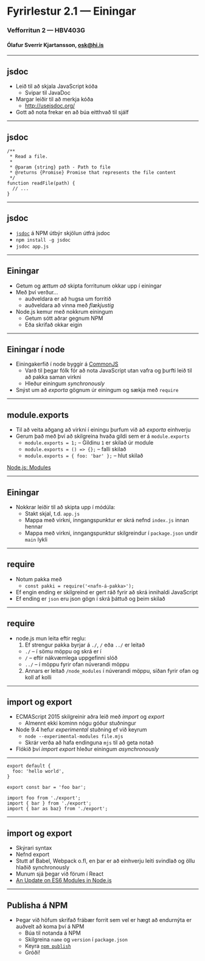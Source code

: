 
# Fyrirlestur 2.1 — Einingar
### Vefforritun 2 — HBV403G
#### Ólafur Sverrir Kjartansson, [osk@hi.is](mailto:osk@hi.is)

---

## jsdoc

* Leið til að skjala JavaScript kóða
  - Svipar til JavaDoc
* Margar leiðir til að merkja kóða
  - http://usejsdoc.org/
* Gott að nota frekar en að búa eitthvað til sjálf

***

## jsdoc

```
/**
 * Read a file.
 *
 * @param {string} path - Path to file
 * @returns {Promise} Promise that represents the file content
 */
function readFile(path) {
  // ...
}
```

***

## jsdoc

* [`jsdoc`](https://github.com/jsdoc3/jsdoc) á NPM útbýr skjölun útfrá jsdoc
* `npm install -g jsdoc`
* `jsdoc app.js`

---

## Einingar

* Getum og _ættum að_ skipta forritunum okkar upp í einingar
* Með því verður...
  - auðveldara er að hugsa um forritið
  - auðveldara að vinna með _flækjustig_
* Node.js kemur með nokkrum einingum
  - Getum sótt aðrar gegnum NPM
  - Eða skrifað okkar eigin

***

## Einingar í node

* Einingakerfið í node byggir á [CommonJS](http://www.commonjs.org/specs/modules/1.0/)
  - Varð til þegar fólk fór að nota JavaScript utan vafra og þurfti leið til að pakka saman virkni
  - Hleður einingum _synchronously_
* Snýst um að _exporta_ gögnum úr einingum og sækja með `require`

***

## module.exports

* Til að veita aðgang að virkni í einingu þurfum við að _exporta_ einhverju
* Gerum það með því að skilgreina hvaða gildi sem er á `module.exports`
  - `module.exports = 1;` – Gildinu `1` er skilað úr module
  - `module.exports = () => {};` – falli skilað
  - `module.exports = { foo: 'bar' };` – hlut skilað

[Node.js: Modules](https://nodejs.org/api/modules.html)

***

## Einingar

* Nokkrar leiðir til að skipta upp í módúla:
  - Stakt skjal, t.d. `app.js`
  - Mappa með virkni, inngangspunktur er skrá nefnd `index.js` innan hennar
  - Mappa með virkni, inngangspunktur skilgreindur í `package.json` undir `main` lykli

***

## require

* Notum pakka með
  - `const pakki = require('<nafn-á-pakka>');`
* Ef engin ending er skilgreind er gert ráð fyrir að skrá innihaldi JavaScript
* Ef ending er `json` eru json gögn í skrá þáttuð og þeim skilað

***

## require

* node.js mun leita eftir reglu:
  1. Ef strengur pakka byrjar á `./`, `/` eða `../` er leitað
    - `./` – í sömu möppu og skrá er í
    - `/` – eftir nákvæmlega uppgefinni slóð
    - `../` – í möppu fyrir ofan núverandi möppu
  2. Annars er leitað `/node_modules` í núverandi möppu, síðan fyrir ofan og koll af kolli

***

## import og export

* ECMAScript 2015 skilgreinir aðra leið með _import_ og _export_
  - Almennt ekki kominn nógu góður stuðningur
* Node 9.4 hefur _experimental_ stuðning ef við keyrum
  - `node --experimental-modules file.mjs`
  - Skrár verða að hafa endinguna `mjs` til að geta notað
* Flókið því _import_ _export_ hleður einingum _asynchronously_

***

```
export default {
  foo: 'hello world',
}

export const bar = 'foo bar';
```

```
import foo from './export';
import { bar } from './export';
import { bar as baz} from './export';
```

***

## import og export

* Skýrari syntax
* Nefnd export
* Stutt af Babel, Webpack o.fl, en þar er að einhverju leiti svindlað og öllu hlaðið synchronously
* Munum sjá þegar við förum í React
* [An Update on ES6 Modules in Node.js](https://medium.com/the-node-js-collection/an-update-on-es6-modules-in-node-js-42c958b890c)

---

## Publisha á NPM

* Þegar við höfum skrifað frábær forrit sem vel er hægt að endurnýta er auðvelt að koma því á NPM
  - Búa til notanda á NPM
  - Skilgreina `name` og `version` í `package.json`
  - Keyra [`npm publish`](https://docs.npmjs.com/getting-started/publishing-npm-packages)
  - Gróði!
